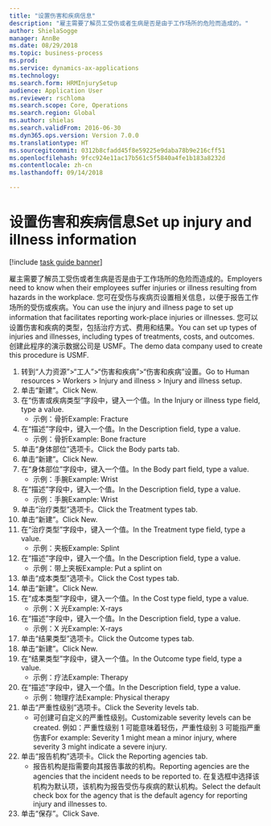 ```yaml
--- 
title: "设置伤害和疾病信息"
description: "雇主需要了解员工受伤或者生病是否是由于工作场所的危险而造成的。"
author: ShielaSogge
manager: AnnBe
ms.date: 08/29/2018
ms.topic: business-process
ms.prod: 
ms.service: dynamics-ax-applications
ms.technology: 
ms.search.form: HRMInjurySetup
audience: Application User
ms.reviewer: rschloma
ms.search.scope: Core, Operations
ms.search.region: Global
ms.author: shielas
ms.search.validFrom: 2016-06-30
ms.dyn365.ops.version: Version 7.0.0
ms.translationtype: HT
ms.sourcegitcommit: 0312b8cfadd45f8e59225e9daba78b9e216cff51
ms.openlocfilehash: 9fcc924e11ac17b561c5f5840a4fe1b183a8232d
ms.contentlocale: zh-cn
ms.lasthandoff: 09/14/2018

---
```

# <a name="set-up-injury-and-illness-information"></a><span data-ttu-id="3aeb0-103">设置伤害和疾病信息</span><span class="sxs-lookup"><span data-stu-id="3aeb0-103">Set up injury and illness information</span></span>

[!include [task guide banner](../../includes/task-guide-banner.md)]

<span data-ttu-id="3aeb0-104">雇主需要了解员工受伤或者生病是否是由于工作场所的危险而造成的。</span><span class="sxs-lookup"><span data-stu-id="3aeb0-104">Employers need to know when their employees suffer injuries or illness resulting from hazards in the workplace.</span></span> <span data-ttu-id="3aeb0-105">您可在受伤与疾病页设置相关信息，以便于报告工作场所的受伤或疾病。</span><span class="sxs-lookup"><span data-stu-id="3aeb0-105">You can use the injury and illness page to set up information that facilitates reporting work-place injuries or illnesses.</span></span> <span data-ttu-id="3aeb0-106">您可以设置伤害和疾病的类型，包括治疗方式、费用和结果。</span><span class="sxs-lookup"><span data-stu-id="3aeb0-106">You can set up types of injuries and illnesses, including types of treatments, costs, and outcomes.</span></span> <span data-ttu-id="3aeb0-107">创建此程序的演示数据公司是 USMF。</span><span class="sxs-lookup"><span data-stu-id="3aeb0-107">The demo data company used to create this procedure is USMF.</span></span>

1. <span data-ttu-id="3aeb0-108">转到“人力资源”>“工人”>“伤害和疾病”>“伤害和疾病”设置。</span><span class="sxs-lookup"><span data-stu-id="3aeb0-108">Go to Human resources > Workers > Injury and illness > Injury and illness setup.</span></span>
2. <span data-ttu-id="3aeb0-109">单击“新建”。</span><span class="sxs-lookup"><span data-stu-id="3aeb0-109">Click New.</span></span>
3. <span data-ttu-id="3aeb0-110">在“伤害或疾病类型”字段中，键入一个值。</span><span class="sxs-lookup"><span data-stu-id="3aeb0-110">In the Injury or illness type field, type a value.</span></span>
    * <span data-ttu-id="3aeb0-111">示例：骨折</span><span class="sxs-lookup"><span data-stu-id="3aeb0-111">Example: Fracture</span></span>  
4. <span data-ttu-id="3aeb0-112">在“描述”字段中，键入一个值。</span><span class="sxs-lookup"><span data-stu-id="3aeb0-112">In the Description field, type a value.</span></span>
    * <span data-ttu-id="3aeb0-113">示例：骨折</span><span class="sxs-lookup"><span data-stu-id="3aeb0-113">Example: Bone fracture</span></span>  
5. <span data-ttu-id="3aeb0-114">单击“身体部位”选项卡。</span><span class="sxs-lookup"><span data-stu-id="3aeb0-114">Click the Body parts tab.</span></span>
6. <span data-ttu-id="3aeb0-115">单击“新建”。</span><span class="sxs-lookup"><span data-stu-id="3aeb0-115">Click New.</span></span>
7. <span data-ttu-id="3aeb0-116">在“身体部位”字段中，键入一个值。</span><span class="sxs-lookup"><span data-stu-id="3aeb0-116">In the Body part field, type a value.</span></span>
    * <span data-ttu-id="3aeb0-117">示例：手腕</span><span class="sxs-lookup"><span data-stu-id="3aeb0-117">Example: Wrist</span></span>  
8. <span data-ttu-id="3aeb0-118">在“描述”字段中，键入一个值。</span><span class="sxs-lookup"><span data-stu-id="3aeb0-118">In the Description field, type a value.</span></span>
    * <span data-ttu-id="3aeb0-119">示例：手腕</span><span class="sxs-lookup"><span data-stu-id="3aeb0-119">Example: Wrist</span></span>  
9. <span data-ttu-id="3aeb0-120">单击“治疗类型”选项卡。</span><span class="sxs-lookup"><span data-stu-id="3aeb0-120">Click the Treatment types tab.</span></span>
10. <span data-ttu-id="3aeb0-121">单击“新建”。</span><span class="sxs-lookup"><span data-stu-id="3aeb0-121">Click New.</span></span>
11. <span data-ttu-id="3aeb0-122">在“治疗类型”字段中，键入一个值。</span><span class="sxs-lookup"><span data-stu-id="3aeb0-122">In the Treatment type field, type a value.</span></span>
    * <span data-ttu-id="3aeb0-123">示例：夹板</span><span class="sxs-lookup"><span data-stu-id="3aeb0-123">Example: Splint</span></span>  
12. <span data-ttu-id="3aeb0-124">在“描述”字段中，键入一个值。</span><span class="sxs-lookup"><span data-stu-id="3aeb0-124">In the Description field, type a value.</span></span>
    * <span data-ttu-id="3aeb0-125">示例：带上夹板</span><span class="sxs-lookup"><span data-stu-id="3aeb0-125">Example: Put a splint on</span></span>  
13. <span data-ttu-id="3aeb0-126">单击“成本类型”选项卡。</span><span class="sxs-lookup"><span data-stu-id="3aeb0-126">Click the Cost types tab.</span></span>
14. <span data-ttu-id="3aeb0-127">单击“新建”。</span><span class="sxs-lookup"><span data-stu-id="3aeb0-127">Click New.</span></span>
15. <span data-ttu-id="3aeb0-128">在“成本类型”字段中，键入一个值。</span><span class="sxs-lookup"><span data-stu-id="3aeb0-128">In the Cost type field, type a value.</span></span>
    * <span data-ttu-id="3aeb0-129">示例：X 光</span><span class="sxs-lookup"><span data-stu-id="3aeb0-129">Example: X-rays</span></span>  
16. <span data-ttu-id="3aeb0-130">在“描述”字段中，键入一个值。</span><span class="sxs-lookup"><span data-stu-id="3aeb0-130">In the Description field, type a value.</span></span>
    * <span data-ttu-id="3aeb0-131">示例：X 光</span><span class="sxs-lookup"><span data-stu-id="3aeb0-131">Example: X-rays</span></span>  
17. <span data-ttu-id="3aeb0-132">单击“结果类型”选项卡。</span><span class="sxs-lookup"><span data-stu-id="3aeb0-132">Click the Outcome types tab.</span></span>
18. <span data-ttu-id="3aeb0-133">单击“新建”。</span><span class="sxs-lookup"><span data-stu-id="3aeb0-133">Click New.</span></span>
19. <span data-ttu-id="3aeb0-134">在“结果类型”字段中，键入一个值。</span><span class="sxs-lookup"><span data-stu-id="3aeb0-134">In the Outcome type field, type a value.</span></span>
    * <span data-ttu-id="3aeb0-135">示例：疗法</span><span class="sxs-lookup"><span data-stu-id="3aeb0-135">Example: Therapy</span></span>  
20. <span data-ttu-id="3aeb0-136">在“描述”字段中，键入一个值。</span><span class="sxs-lookup"><span data-stu-id="3aeb0-136">In the Description field, type a value.</span></span>
    * <span data-ttu-id="3aeb0-137">示例：物理疗法</span><span class="sxs-lookup"><span data-stu-id="3aeb0-137">Example: Physical therapy</span></span>  
21. <span data-ttu-id="3aeb0-138">单击“严重性级别”选项卡。</span><span class="sxs-lookup"><span data-stu-id="3aeb0-138">Click the Severity levels tab.</span></span>
    * <span data-ttu-id="3aeb0-139">可创建可自定义的严重性级别。</span><span class="sxs-lookup"><span data-stu-id="3aeb0-139">Customizable severity levels can be created.</span></span> <span data-ttu-id="3aeb0-140">例如：严重性级别 1 可能意味着轻伤，严重性级别 3 可能指严重伤害</span><span class="sxs-lookup"><span data-stu-id="3aeb0-140">For example: Severity 1 might mean a minor injury, where severity 3 might indicate a severe injury.</span></span>  
22. <span data-ttu-id="3aeb0-141">单击“报告机构”选项卡。</span><span class="sxs-lookup"><span data-stu-id="3aeb0-141">Click the Reporting agencies tab.</span></span>
    * <span data-ttu-id="3aeb0-142">报告机构是指需要向其报告事故的机构。</span><span class="sxs-lookup"><span data-stu-id="3aeb0-142">Reporting agencies are the agencies that the incident needs to be reported to.</span></span> <span data-ttu-id="3aeb0-143">在复选框中选择该机构为默认项，该机构为报告受伤与疾病的默认机构。</span><span class="sxs-lookup"><span data-stu-id="3aeb0-143">Select the default check box for the agency that is the default agency for reporting injury and illnesses to.</span></span>  
23. <span data-ttu-id="3aeb0-144">单击“保存”。</span><span class="sxs-lookup"><span data-stu-id="3aeb0-144">Click Save.</span></span>



